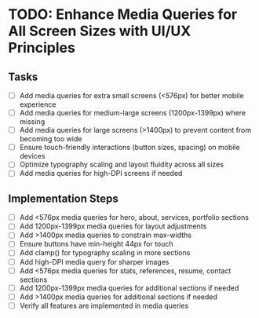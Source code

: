 # TODO: Enhance Media Queries for All Screen Sizes with UI/UX Principles

## Tasks
- [ ] Add media queries for extra small screens (<576px) for better mobile experience
- [ ] Add media queries for medium-large screens (1200px-1399px) where missing
- [ ] Add media queries for large screens (>1400px) to prevent content from becoming too wide
- [ ] Ensure touch-friendly interactions (button sizes, spacing) on mobile devices
- [ ] Optimize typography scaling and layout fluidity across all sizes
- [ ] Add media queries for high-DPI screens if needed

## Implementation Steps
- [ ] Add <576px media queries for hero, about, services, portfolio sections
- [ ] Add 1200px-1399px media queries for layout adjustments
- [ ] Add >1400px media queries to constrain max-widths
- [ ] Ensure buttons have min-height 44px for touch
- [ ] Add clamp() for typography scaling in more sections
- [ ] Add high-DPI media query for sharper images
- [ ] Add <576px media queries for stats, references, resume, contact sections
- [ ] Add 1200px-1399px media queries for additional sections if needed
- [ ] Add >1400px media queries for additional sections if needed
- [ ] Verify all features are implemented in media queries

